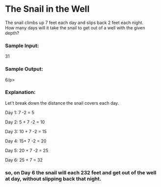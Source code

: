 # The Snail in the Well

<p>
    The snail climbs up 7 feet each day and slips back 2 feet each night. </br>
    How many days will it take the snail to get out of a well with the given depth?
</p>

### <b>Sample Input:</b>
<p>31</p>

### <b>Sample Output:</b>
<p>6/p>

### <b>Explanation:</b>
Let't break down the distance the snail covers each day.
<p>Day 1: 7 -2 = 5</p>
<p>Day 2: 5 + 7 -2 = 10</p>
<p>Day 3: 10 + 7 -2 = 15</p>
<p>Day 4: 15+ 7 -2 = 20</p>
<p>Day 5: 20 + 7 -2 = 25</p>
<p>Day 6: 25 + 7 = 32</p>

### so, on Day 6 the snail will each 232 feet and get out of the well at day, without slipping back that night.